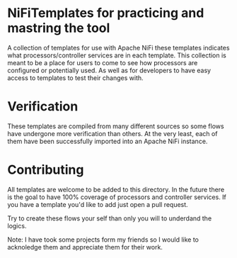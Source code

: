 # NiFiTemplates for practicing and mastring the tool
A collection of templates for use with Apache NiFi these templates indicates what processors/controller services are in each template. This collection is meant to be a place for users to come to see how processors are configured or potentially used. As well as for developers to have easy access to templates to test their changes with.

# Verification
These templates are compiled from many different sources so some flows have undergone more verification than others.
At the very least, each of them have been successfully imported into an Apache NiFi instance. 

# Contributing
All templates are welcome to be added to this directory. In the future there is the goal to have 100% coverage of processors and controller services. If you have a template you'd like to add just open a pull request.

Try to create these flows your self than only you will to underdand the logics.

Note: I have took some projects form my friends so I would like to acknoledge them and appreciate them for their work.  

